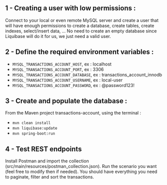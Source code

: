 ## 1 - Creating a user with low permissions :
Connect to your local or even remote MySQL server and create a user that will have
enough permissions to create a database, create tables, create indexes, select/insert data, ...
No need to create an empty database since Liquibase will do it for us, we just need a valid user.

## 2 - Define the required environment variables :
* `MYSQL_TRANSACTIONS_ACCOUNT_HOST`, ex : localhost
* `MYSQL_TRANSACTIONS_ACCOUNT_PORT`, ex : 3306
* `MYSQL_TRANSACTIONS_ACCOUNT_DATABASE`, ex : transactions_account_innodb
* `MYSQL_TRANSACTIONS_ACCOUNT_USERNAME`, ex : local-user
* `MYSQL_TRANSACTIONS_ACCOUNT_PASSWORD`, ex : @password123!

## 3 - Create and populate the database :
From the Maven project transactions-account, using the terminal :
* `mvn clean install`
* `mvn liquibase:update`
* `mvn spring-boot:run`

## 4 - Test REST endpoints
Install Postman and import the collection (src/main/resources/postman_collection.json).
Run the scenario you want (feel free to modify then if needed). You should have everything
you need to paginate, filter and sort the transactions.